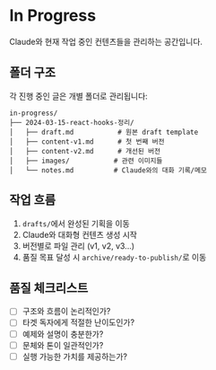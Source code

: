# In Progress

Claude와 현재 작업 중인 컨텐츠들을 관리하는 공간입니다.

## 폴더 구조

각 진행 중인 글은 개별 폴더로 관리됩니다:

```
in-progress/
├── 2024-03-15-react-hooks-정리/
│   ├── draft.md           # 원본 draft template
│   ├── content-v1.md      # 첫 번째 버전
│   ├── content-v2.md      # 개선된 버전
│   ├── images/           # 관련 이미지들
│   └── notes.md          # Claude와의 대화 기록/메모
```

## 작업 흐름

1. `drafts/`에서 완성된 기획을 이동
2. Claude와 대화형 컨텐츠 생성 시작
3. 버전별로 파일 관리 (v1, v2, v3...)
4. 품질 목표 달성 시 `archive/ready-to-publish/`로 이동

## 품질 체크리스트

- [ ] 구조와 흐름이 논리적인가?
- [ ] 타겟 독자에게 적절한 난이도인가?
- [ ] 예제와 설명이 충분한가?
- [ ] 문체와 톤이 일관적인가?
- [ ] 실행 가능한 가치를 제공하는가?